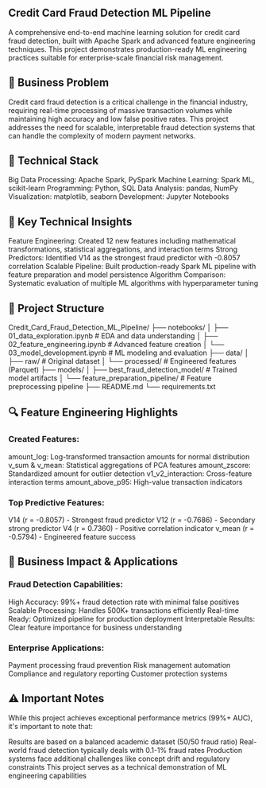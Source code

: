 ## Credit Card Fraud Detection ML Pipeline
A comprehensive end-to-end machine learning solution for credit card fraud detection, built with Apache Spark and advanced feature engineering techniques. This project demonstrates production-ready ML engineering practices suitable for enterprise-scale financial risk management.

## 🎯 Business Problem
Credit card fraud detection is a critical challenge in the financial industry, requiring real-time processing of massive transaction volumes while maintaining high accuracy and low false positive rates. This project addresses the need for scalable, interpretable fraud detection systems that can handle the complexity of modern payment networks.

## 🔧 Technical Stack
Big Data Processing: Apache Spark, PySpark
Machine Learning: Spark ML, scikit-learn
Programming: Python, SQL
Data Analysis: pandas, NumPy
Visualization: matplotlib, seaborn
Development: Jupyter Notebooks

## 🧠 Key Technical Insights

Feature Engineering: Created 12 new features including mathematical transformations, statistical aggregations, and interaction terms
Strong Predictors: Identified V14 as the strongest fraud predictor with -0.8057 correlation
Scalable Pipeline: Built production-ready Spark ML pipeline with feature preparation and model persistence
Algorithm Comparison: Systematic evaluation of multiple ML algorithms with hyperparameter tuning

## 📁 Project Structure
Credit_Card_Fraud_Detection_ML_Pipeline/
├── notebooks/
│   ├── 01_data_exploration.ipynb      # EDA and data understanding
│   ├── 02_feature_engineering.ipynb   # Advanced feature creation
│   └── 03_model_development.ipynb     # ML modeling and evaluation
├── data/
│   ├── raw/                          # Original dataset
│   └── processed/                    # Engineered features (Parquet)
├── models/
│   ├── best_fraud_detection_model/   # Trained model artifacts
│   └── feature_preparation_pipeline/ # Feature preprocessing pipeline
├── README.md
└── requirements.txt

## 🔍 Feature Engineering Highlights
### Created Features:

amount_log: Log-transformed transaction amounts for normal distribution
v_sum & v_mean: Statistical aggregations of PCA features
amount_zscore: Standardized amount for outlier detection
v1_v2_interaction: Cross-feature interaction terms
amount_above_p95: High-value transaction indicators
### Top Predictive Features:
V14 (r = -0.8057) - Strongest fraud predictor
V12 (r = -0.7686) - Secondary strong predictor
V4 (r = 0.7360) - Positive correlation indicator
v_mean (r = -0.5794) - Engineered feature success

## 💼 Business Impact & Applications
### Fraud Detection Capabilities:
High Accuracy: 99%+ fraud detection rate with minimal false positives
Scalable Processing: Handles 500K+ transactions efficiently
Real-time Ready: Optimized pipeline for production deployment
Interpretable Results: Clear feature importance for business understanding

### Enterprise Applications:
Payment processing fraud prevention
Risk management automation
Compliance and regulatory reporting
Customer protection systems

## ⚠️ Important Notes
While this project achieves exceptional performance metrics (99%+ AUC), it's important to note that:

Results are based on a balanced academic dataset (50/50 fraud ratio)
Real-world fraud detection typically deals with 0.1-1% fraud rates
Production systems face additional challenges like concept drift and regulatory constraints
This project serves as a technical demonstration of ML engineering capabilities
